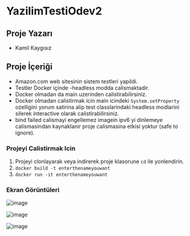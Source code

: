 # YazilimTestiOdev2
## Proje Yazarı
- Kamil Kaygısız

## Proje İçeriği
- Amazon.com web sitesinin sistem testleri yapildi.
- Testler Docker içinde -headless modda calismaktadir.
- Docker olmadan da main uzerinden calistirabilirsiniz.
- Docker olmadan calistirmak icin main icindeki `System.setProperty` ozelligini yorum satirina alip test classlarindaki headless modlarini silerek interactive olarak calistirabilirsiniz.
- bind failed calismayi engellemez imagein ipv6 yi dinlemeye calismasindan kaynaklanir proje calismasina etkisi yoktur (safe to ignore).

### Projeyi Calistirmak Icin
1. Projeyi clonlayarak veya indirerek proje klasorune `cd` ile yonlendirin.
2. `docker build -t enterthenameyouwant`
3. `docker run -it enterthenameyouwant`

### Ekran Görüntüleri

![image](https://github.com/kaygisizkamil/YazilimTestiOdev2/assets/96066271/baca2f20-b462-4b28-a4d4-da10403bd03e)


![image](https://github.com/kaygisizkamil/YazilimTestiOdev2/assets/96066271/44018db6-5fd5-4676-9ec5-d5fde4442a56)

![image](https://github.com/kaygisizkamil/YazilimTestiOdev2/assets/96066271/03517ea1-d805-41f8-ae0f-0cb4254428e6)
